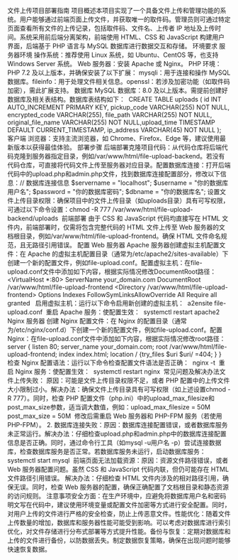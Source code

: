 文件上传项目部署指南​
项目概述​
本项目实现了一个具备文件上传和管理功能的系统。用户能够通过前端页面上传文件，并获取唯一的取件码。管理员则可通过特定页面查看所有文件的上传记录，包括取件码、文件名、上传者 IP 地址及上传时间。系统采用前后端分离架构，前端使用 HTML、CSS 和 JavaScript 构建用户界面，后端基于 PHP 语言与 MySQL 数据库进行数据交互和存储。​
环境要求​
服务器环境​
操作系统：推荐使用 Linux 系统，如 Ubuntu、CentOS 等，也支持 Windows Server 系统。​
Web 服务器：安装 Apache 或 Nginx。​
PHP 环境：PHP 7.2 及以上版本，并确保安装了以下扩展：​
mysqli：用于连接和操作 MySQL 数据库。​
fileinfo：用于处理文件相关信息。​
openssl：若涉及加密功能（如取件码加密），需此扩展支持。​
数据库​
MySQL 数据库：8.0 及以上版本。需提前创建好数据库及相关表结构。数据库表结构如下：​
​
CREATE TABLE uploads (​
    id INT AUTO_INCREMENT PRIMARY KEY,​
    pickup_code VARCHAR(255) NOT NULL,​
    encrypted_code VARCHAR(255),​
    file_path VARCHAR(255) NOT NULL,​
    original_file_name VARCHAR(255) NOT NULL,​
    upload_time TIMESTAMP DEFAULT CURRENT_TIMESTAMP,​
    ip_address VARCHAR(45) NOT NULL​
);​
​
客户端​
浏览器：支持主流浏览器，如 Chrome、Firefox、Edge 等，建议使用最新版本以获得最佳体验。​
部署步骤​
后端部署​
克隆项目代码：从代码仓库将后端代码克隆到服务器指定目录，例如/var/www/html/file-upload-backend。若没有代码仓库，可直接将代码文件上传至服务器对应目录。​
配置数据库连接：打开后端代码中的upload.php和admin.php文件，找到数据库连接配置部分，修改以下信息：​
​
// 数据库连接信息​
$servername = "localhost";​
$username = "你的数据库用户名";​
$password = "你的数据库密码";​
$dbname = "你的数据库名";​
​
设置文件上传目录权限：确保项目中的文件上传目录（如uploads目录）具有可写权限，可通过以下命令设置：​
​
chmod -R 777 /var/www/html/file-upload-backend/uploads​
​
前端部署​
由于 CSS 和 JavaScript 代码均直接写在 HTML 文件内，前端部署时，仅需将包含完整代码的 HTML 文件上传至 Web 服务器的文档根目录，例如/var/www/html/file-upload-frontend。确保 HTML 文件命名规范，且无路径引用错误。​
配置 Web 服务器​
Apache 服务器​
创建虚拟主机配置文件：在 Apache 的虚拟主机配置目录（通常为/etc/apache2/sites-available）下创建一个新的配置文件，例如file-upload.conf。​
配置虚拟主机：在file-upload.conf文件中添加如下内容，根据实际情况修改DocumentRoot路径：​
​
<VirtualHost *:80>​
    ServerName your_domain.com​
    DocumentRoot /var/www/html/file-upload-frontend​
    <Directory /var/www/html/file-upload-frontend>​
        Options Indexes FollowSymLinks​
        AllowOverride All​
        Require all granted​
    </Directory>​
</VirtualHost>​
​
启用虚拟主机：运行以下命令启用新创建的虚拟主机：​
​
a2ensite file-upload.conf​
​
重启 Apache 服务：使配置生效：​
​
systemctl restart apache2​
​
Nginx 服务器​
创建 Nginx 配置文件：在 Nginx 的配置目录（通常为/etc/nginx/conf.d）下创建一个新的配置文件，例如file-upload.conf。​
配置 Nginx：在file-upload.conf文件中添加如下内容，根据实际情况修改root路径：​
​
server {​
    listen 80;​
    server_name your_domain.com;​
    root /var/www/html/file-upload-frontend;​
    index index.html;​
    location / {​
        try_files $uri $uri/ =404;​
    }​
}​
​
检查 Nginx 配置语法：运行以下命令检查配置文件语法是否正确：​
​
nginx -t​
​
重启 Nginx 服务：使配置生效：​
​
systemctl restart nginx​
​
常见问题及解决办法​
文件上传失败：​
原因：可能是文件上传目录权限不足，或者 PHP 配置中的上传文件大小限制过小。​
解决办法：确保文件上传目录具有可写权限（如上述设置chmod -R 777）。同时，检查 PHP 配置文件（php.ini）中的upload_max_filesize和post_max_size参数，适当调大数值，例如：​
​
upload_max_filesize = 50M​
post_max_size = 50M​
​
修改后需重启 Web 服务器和 PHP-FPM 服务（若使用 PHP-FPM）。​
2. 数据库连接失败：​
原因：数据库连接配置错误，或者数据库服务未正常运行。​
解决办法：仔细检查upload.php和admin.php中的数据库连接配置信息是否正确。同时，通过命令行工具（如mysql -u用户名 -p）尝试连接数据库，检查数据库服务是否正常。若数据库服务未运行，启动数据库服务：​
​
systemctl start mysql​
​
前端页面无法加载资源：​
原因：资源文件路径错误，或者 Web 服务器配置问题。虽然 CSS 和 JavaScript 代码内联，但仍可能存在 HTML 文件路径引用错误。​
解决办法：仔细检查 HTML 文件内涉及的相对路径引用，确保无误。同时，检查 Web 服务器的配置，确保正确配置了文档根目录和静态资源的访问规则。​
注意事项​
安全方面：在生产环境中，应避免将数据库用户名和密码明文写在代码中，建议使用环境变量或配置文件加密等方式进行安全配置。同时，对用户上传的文件进行严格的安全检查，防止上传恶意文件。​
性能优化：随着文件上传数量的增加，数据库和服务器性能可能受到影响。可以考虑对数据库进行索引优化，对文件存储进行分布式部署等方式提升性能。​
备份与恢复：定期对数据库和上传的文件进行备份，以防数据丢失。制定数据恢复策略，确保在出现问题时能够快速恢复数据。